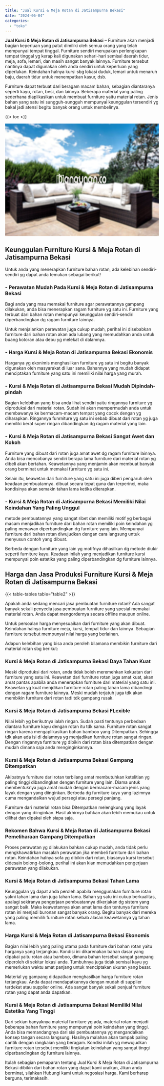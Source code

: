 ```yaml
---
title: "Jual Kursi & Meja Rotan di Jatisampurna Bekasi"
date: "2024-06-04"
categories: 
  - "toko"
---
```


**Jual Kursi & Meja Rotan di Jatisampurna Bekasi** – Furniture akan menjadi bagian keperluan yang patut dimiliki oleh semua orang yang telah mempunyai tempat tinggal. Furniture sendiri merupakan perlengkapan tempat tinggal yg kerap kali digunakan sehari-hari semisal daerah tidur, meja, sofa, lemari, dan masih sangat banyak lainnya. Furniture tersebut nantinya dapat digunakan oleh anda sendiri untuk keperluan yang diperlukan. Keindahan halnya kursi sbg lokasi duduk, lemari untuk menaruh baju, daerah tidur untuk menempatkan kasur, dsb.

Furniture dapat terbuat dari beragam macam bahan, sebagian diantaranya seperti kayu, rotan, besi, dan lainnya. Beberapa material yang paling sederhana diaplikasikan untuk membuat furniture yaitu material rotan. Jenis bahan yang satu ini sungguh-sungguh mempunyai keunggulan tersendiri yg bakal jadi atensi begitu banyak orang untuk membelinya.

{{< toc >}}

![Jual Kursi & Meja Rotan di Jatisampurna Bekasi](/images/kursi-meja-rotan-murah48.png)

## Keunggulan Furniture Kursi & Meja Rotan di Jatisampurna Bekasi

Untuk anda yang menerapkan furniture bahan rotan, ada kelebihan sendiri-sendiri yg dapat anda temukan sebagai berikut!

### \- Perawatan Mudah Pada Kursi & Meja Rotan di Jatisampurna Bekasi

Bagi anda yang mau memakai furniture agar perawatannya gampang dilakukan, anda bisa menerapkan ragam furniture yg satu ini. Furniture yang terbuat dari bahan rotan mempunyai keunggulan sendiri-sendiri diperbandingkan dg ragam furniture lainnya.

Untuk menjalankan perawatan juga cukup mudah, perihal ini disebabkan furniture dari bahan rotan akan ada lubang yang memudahkan anda untuk buang kotoran atau debu yg melekat di dalamnya.

### \- Harga Kursi & Meja Rotan di Jatisampurna Bekasi Ekonomis

Harganya yg ekonimis menghasilkan furniture yg satu ini begitu banyak digunakan oleh masyarakat di luar sana. Bahannya yang mudah didapat menciptakan furniture yang satu ini memiliki nilai harga yang murah.

### \- Kursi & Meja Rotan di Jatisampurna Bekasi Mudah Dipindah-pindah

Bagian kelebihan yang bisa anda lihat sendiri yaitu ringannya furniture yg diproduksi dari material rotan. Sudah ini akan mempermudah anda untuk membawanya ke bermacam-macam tempat yang cocok dengan yg diharapkan. Ringannya funrniture yg satu ini sebab dibuat dari rotan yg juga memiliki berat super ringan dibandingkan dg ragam material yang lain.

### \- Kursi & Meja Rotan di Jatisampurna Bekasi Sangat Awet dan Kokoh

Furniture yang dibuat dari rotan juga amat awet dg ragam furniture lainnya. Anda bisa mencobanya sendiri berapa lama furniture dari material rotan yg dibeli akan bertahan. Keawetannya yang menjamin akan membuat banyak orang berminat untuk memakai furniture yg satu ini.

Selain itu, keawetan dari furniture yang satu ini juga diberi pengaruh oleh keadaan pembuatannya. dibuat secara tepat guna dan terperinci, maka kondisinya akan semakin tahan lama ketika diterapkan.

### \- Kursi & Meja Rotan di Jatisampurna Bekasi Memiliki Nilai Keindahan Yang Paling Unggul

metode pembuatannya yang sangat ribet dan memiliki motif yg berbagai macam menjadikan furniture dari bahan rotan memiliki poin keindahan yg paling menawan diperbandingkan dg furniture yang lain. Mempunyai furniture dari bahan rotan diwujudkan dengan cara langsung untuk menyusun contoh yang dibuat.

Berbeda dengan furniture yang lain yg motifnya dihasilkan dg metode diukir seperti furniture kayu. Keadaan inilah yang menjadikan furniture kursi mempunyai poin estetika yang paling diperbandingkan dg furniture lainnya.

## Harga dan Jasa Produksi Furniture Kursi & Meja Rotan di Jatisampurna Bekasi

{{< table-tables table="table2" >}}

Apakah anda sedang mencari jasa pembuatan furniture rotan? Ada sangat banyak sekali penyedia jasa pembuatan furniture yang spesial memakai material rotan. Anda dapat mengordernya secara offline maupun online.

Untuk persoalan harga menyesuaikan dari furniture yang akan dibuat. Keindahan halnya furniture meja, kursi, tempat tidur dan lainnya. Sebagian furniture tersebut mempunyai nilai harga yang berlainan.

Adapun kelebihan yang bisa anda peroleh bilamana membikin furniture dari material rotan sbg berikut:

### Kursi & Meja Rotan di Jatisampurna Bekasi Daya Tahan Kuat

Meski diproduksi dari rotan, anda tidak boleh meremehkan kekuatan dari furniture yang satu ini. Keawetan dari furniture rotan juga amat kuat, akan amat pantas apabila anda menerapkan furniture dari material yang satu ini. Keawetan yg kuat menjdikan furniture rotan paling tahan lama dibandingi dengan ragam furniture lainnya. Meski mudah terjatuh juga tdk akan membikin furniture dari rotan tadi tdk gampang rusak.

### Kursi & Meja Rotan di Jatisampurna Bekasi FLexible

Nilai lebih yg berikutnya ialah ringan. Sudah pasti tentunya perbedaan diantara furniture kayu dengan rotan itu tdk sama. Furniture rotan sangat ringan karena mengaplikasikan bahan bamboo yang Ditempatkan. Sehingga tdk akan ada isi di dalamnya yg menjadikan furniture rotan sangat ringan. Dengan ringannya furniture yg dibikin dari rotan bisa ditempatkan dengan mudah dimana saja anda menginginkannya.

### Kursi & Meja Rotan di Jatisampurna Bekasi Gampang Ditempatkan

Akibatnya furniture dari rotan terbilang amat membutuhkan ketelitian yg paling tinggi dibandingkan dengan furniture yang lain. Diama untuk membentuknya juga amat mudah dengan bermacam-macam jenis yang layak dengan yang diinginkan. Berbeda dg furniture kayu yang lazimnya cuma mengandalkan wujud persegi atau persegi panjang.

Furniture dari material rotan bisa Ditempatkan melengkung yang layak dengan yang diinginkan. Hasil akhirnya bahkan akan lebih memukau untuk dilihat dan dipakai oleh siapa saja.

### Rekomen Bahwa Kursi & Meja Rotan di Jatisampurna Bekasi Pemeliharaan Gampang Ditempatkan

Proses perawatan yg dilakukan bahkan cukup mudah, anda tidak perlu mengkhawatirkan masalah perawatan jika membeli furniture dari bahan rotan. Keindahan halnya sofa yg dibikin dari rotan, biasanya kursi tersebut didesain bolong-bolong, perihal ini akan kian memudahkan pengerjaan perawatan yang dilakukan.

### Kursi & Meja Rotan di Jatisampurna Bekasi Tahan Lama

Keunggulan yg dapat anda peroleh apabila menggunakan furniture rotan yakni tahan lama dan juga tahan lama. Bahan yg satu ini cukup berkualitas, apalagi sekiranya pengerjaan pembuatannya dikerjakan dg sistem yang sangat baik. Maka keawetannya akan amat lama dan tentunya furniture rotan ini menjadi buronan sangat banyak orang. Begitu banyak dari mereka yang paling memilih furniture rotan sebab alasan keawetannya yg tahan lama.

### Harga Kursi & Meja Rotan di Jatisampurna Bekasi Ekonomis

Bagian nilai lebih yang paling utama pada furniture dari bahan rotan yaitu harganya yang terjangkau. Kondisi ini dikarenakan bahan dasar yang dipakai yaitu rotan atau bamboo, dimana bahan tersebut sangat gampang diperoleh di sekitar lokasi anda. Tumbuhnya juga tidak semisal kayu yg memerlukan waktu amat panjang untuk menciptakan ukuran yang besar.

Material yg gampang didapatkan menghasilkan harga furniture rotan terjangkau. Anda dapat mendapatkannya dengan mudah di supplier terdekat atau supplier online. Ada sangat banyak sekali penjual furniture rotan yang dapat anda dapatkan.

### Kursi & Meja Rotan di Jatisampurna Bekasi Memiliki Nilai Estetika Yang Tinggi

Dari sekian banyaknya material furniture yg ada, material rotan menjadi beberapa bahan furniture yang mempunyai poin keindahan yang tinggi. Anda bisa memandangnya dari sisi pembuatannya yg mengandalkan konsep tangan secara langsung. Hasilnya malahan akan tampak paling cantik dengan rangkaian yang beragam. Kondisi inilah yg mewujudkan furniture rotan tersebut memiliki tingkatan keindahan yang sangat tinggi diperbandingkan dg furniture lainnya.

Itulah sebagian pemaparan tentang Jual Kursi & Meja Rotan di Jatisampurna Bekasi dibikin dari bahan rotan yang dapat kami uraikan, Jikan anda berminat, silahkan Hubungi kami untuk negosiasi harga. Kami berharap berguna, terimakasih.
